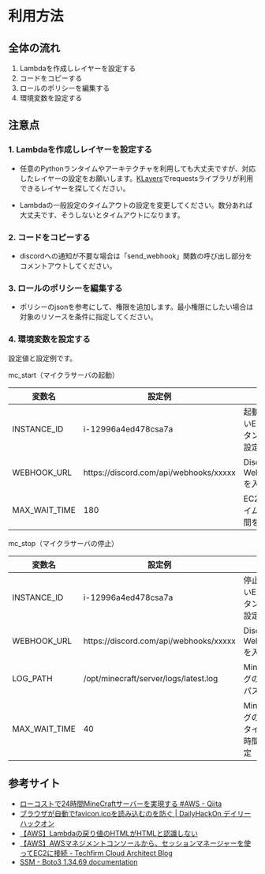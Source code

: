 # 利用方法

## 全体の流れ

1. Lambdaを作成しレイヤーを設定する
2. コードをコピーする
3. ロールのポリシーを編集する
4. 環境変数を設定する

## 注意点

### 1. Lambdaを作成しレイヤーを設定する

- 任意のPythonランタイムやアーキテクチャを利用しても大丈夫ですが、対応したレイヤーの設定をお願いします。[KLayers](https://github.com/keithrozario/Klayers/tree/master)でrequestsライブラリが利用できるレイヤーを探してください。  

- Lambdaの一般設定のタイムアウトの設定を変更してください。数分あれば大丈夫です、そうしないとタイムアウトになります。

### 2. コードをコピーする

- discordへの通知が不要な場合は「send_webhook」関数の呼び出し部分をコメントアウトしてください。

### 3. ロールのポリシーを編集する

- ポリシーのjsonを参考にして、権限を追加します。最小権限にしたい場合は対象のリソースを条件に指定してください。

### 4. 環境変数を設定する

設定値と設定例です。  

mc_start（マイクラサーバの起動）

| 変数名        | 設定例                                     | 詳細                                    |
| ------------- | ------------------------------------------ | --------------------------------------- |
| INSTANCE_ID   | i-12996a4ed478csa7a                        | 起動を行いたいEC2インスタンスのIDを設定 |
| WEBHOOK_URL   | https&#58;//discord.com/api/webhooks/xxxxx | DiscordのWebhookURLを入力               |
| MAX_WAIT_TIME | 180                                        | EC2起動のタイムアウト時間を秒で設定     |

mc_stop（マイクラサーバの停止）

| 変数名        | 設定例                                     | 詳細                                              |
| ------------- | ------------------------------------------ | ------------------------------------------------- |
| INSTANCE_ID   | i-12996a4ed478csa7a                        | 停止を行いたいEC2インスタンスのIDを設定           |
| WEBHOOK_URL   | https&#58;//discord.com/api/webhooks/xxxxx | DiscordのWebhookURLを入力                         |
| LOG_PATH      | /opt/minecraft/server/logs/latest.log      | Minecraftログのファイルパスを指定                 |
| MAX_WAIT_TIME | 40                                         | Minecraftログの読み取りタイムアウト時間を秒で設定 |

## 参考サイト

- [ローコストで24時間MineCraftサーバーを実現する #AWS - Qiita](https://qiita.com/ekko/items/851fb0cc9eddb9680071)
- [ブラウザが自動でfavicon.icoを読み込むのを防ぐ | DailyHackOn デイリーハックオン](https://dailyhackon.com/other-favicon-error/)
- [【AWS】Lambdaの戻り値のHTMLがHTMLと認識しない](https://teratail.com/questions/284579)
- [【AWS】AWSマネジメントコンソールから、セッションマネージャーを使ってEC2に接続 - Techfirm Cloud Architect Blog](https://techblog.techfirm.co.jp/entry/aws-ssm-ec2-access-from-aws-console)
- [SSM - Boto3 1.34.69 documentation](https://boto3.amazonaws.com/v1/documentation/api/latest/reference/services/ssm.html)
